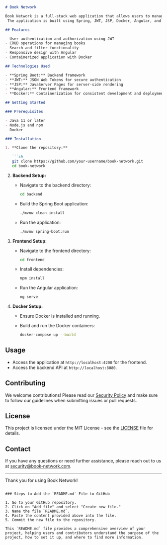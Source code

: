 ```markdown
# Book Network

Book Network is a full-stack web application that allows users to manage and share their book collections.
 The application is built using Spring, JWT, JSP, Docker, Angular, and other modern technologies.

## Features

- User authentication and authorization using JWT
- CRUD operations for managing books
- Search and filter functionality
- Responsive design with Angular
- Containerized application with Docker

## Technologies Used

- **Spring Boot:** Backend framework
- **JWT:** JSON Web Tokens for secure authentication
- **JSP:** JavaServer Pages for server-side rendering
- **Angular:** Frontend framework
- **Docker:** Containerization for consistent development and deployment environments

## Getting Started

### Prerequisites

- Java 11 or later
- Node.js and npm
- Docker

### Installation

1. **Clone the repository:**

   ```sh
   git clone https://github.com/your-username/book-network.git
   cd book-network
   ```

2. **Backend Setup:**

   - Navigate to the backend directory:

     ```sh
     cd backend
     ```

   - Build the Spring Boot application:

     ```sh
     ./mvnw clean install
     ```

   - Run the application:

     ```sh
     ./mvnw spring-boot:run
     ```

3. **Frontend Setup:**

   - Navigate to the frontend directory:

     ```sh
     cd frontend
     ```

   - Install dependencies:

     ```sh
     npm install
     ```

   - Run the Angular application:

     ```sh
     ng serve
     ```

4. **Docker Setup:**

   - Ensure Docker is installed and running.
   - Build and run the Docker containers:

     ```sh
     docker-compose up --build
     ```

## Usage

- Access the application at `http://localhost:4200` for the frontend.
- Access the backend API at `http://localhost:8080`.

## Contributing

We welcome contributions! Please read our [Security Policy](SECURITY.md) and make sure to follow 
our guidelines when submitting issues or pull requests.

## License

This project is licensed under the MIT License - see the [LICENSE](LICENSE) file for details.

## Contact

If you have any questions or need further assistance, please reach out to us at
[security@book-network.com](mailto:security@book-network.com).

---

Thank you for using Book Network!
```

### Steps to Add the `README.md` File to GitHub

1. Go to your GitHub repository.
2. Click on "Add file" and select "Create new file."
3. Name the file `README.md`.
4. Paste the content provided above into the file.
5. Commit the new file to the repository.

This `README.md` file provides a comprehensive overview of your project, helping users and contributors understand the purpose of the project, how to set it up, and where to find more information.
